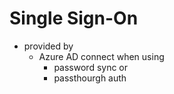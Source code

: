 # Single Sign-On

* provided by
    * Azure AD connect when using
        * password sync or
        * passthourgh auth